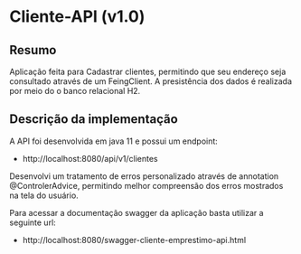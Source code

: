 # Cliente-API (v1.0)

## Resumo

Aplicação feita para Cadastrar clientes,  permitindo que seu endereço seja consultado através de um FeingClient. A presistência dos dados é realizada por meio do o banco relacional H2.

## Descrição da implementação

A API foi desenvolvida em java 11 e possui um endpoint:
 - http://localhost:8080/api/v1/clientes


Desenvolvi um tratamento de erros personalizado através de annotation @ControlerAdvice, permitindo melhor compreensão dos erros mostrados na tela do usuário.

Para acessar a documentação swagger da aplicação basta utilizar a seguinte url:

 - http://localhost:8080/swagger-cliente-emprestimo-api.html
